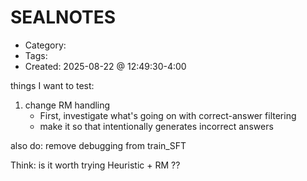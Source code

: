 SEALNOTES
=====
- Category: 
- Tags: 
- Created: 2025-08-22 @ 12:49:30-4:00

things I want to test: 
1. change RM handling
	- First, investigate what's going on with correct-answer filtering
	- make it so that intentionally generates incorrect answers
	

also do: remove debugging from train_SFT


Think: is it worth trying Heuristic + RM ?? 

